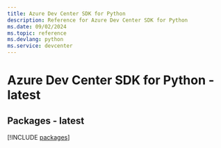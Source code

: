 ```yaml
---
title: Azure Dev Center SDK for Python
description: Reference for Azure Dev Center SDK for Python
ms.date: 09/02/2024
ms.topic: reference
ms.devlang: python
ms.service: devcenter
---
```

# Azure Dev Center SDK for Python - latest
## Packages - latest
[!INCLUDE [packages](dev-center-index.md)]